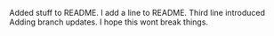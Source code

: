Added stuff to README.
I add a line to README.
Third line introduced
Adding branch updates.
I hope this wont break things.